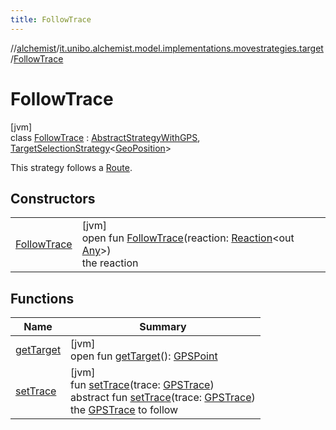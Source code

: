 ```yaml
---
title: FollowTrace
---
```

//[alchemist](../../../index.html)/[it.unibo.alchemist.model.implementations.movestrategies.target](../index.html)/[FollowTrace](index.html)



# FollowTrace



[jvm]\
class [FollowTrace](index.html) : [AbstractStrategyWithGPS](../../it.unibo.alchemist.model.implementations.movestrategies/-abstract-strategy-with-g-p-s/index.html), [TargetSelectionStrategy](../../it.unibo.alchemist.model.interfaces.movestrategies/-target-selection-strategy/index.html)<[GeoPosition](../../it.unibo.alchemist.model.interfaces/-geo-position/index.html)> 

This strategy follows a [Route](../../it.unibo.alchemist.model.interfaces/-route/index.html).



## Constructors


| | |
|---|---|
| [FollowTrace](-follow-trace.html) | [jvm]<br>open fun [FollowTrace](-follow-trace.html)(reaction: [Reaction](../../it.unibo.alchemist.model.interfaces/-reaction/index.html)<out [Any](https://kotlinlang.org/api/latest/jvm/stdlib/kotlin/-any/index.html)>)<br>the reaction |


## Functions


| Name | Summary |
|---|---|
| [getTarget](get-target.html) | [jvm]<br>open fun [getTarget](get-target.html)(): [GPSPoint](../../it.unibo.alchemist.model.interfaces/-g-p-s-point/index.html) |
| [setTrace](../../it.unibo.alchemist.model.implementations.movestrategies.speed/-straight-line-trace-dependant-speed/index.html#2080248117%2FFunctions%2F-134779887) | [jvm]<br>fun [setTrace](../../it.unibo.alchemist.model.implementations.movestrategies.speed/-straight-line-trace-dependant-speed/index.html#2080248117%2FFunctions%2F-134779887)(trace: [GPSTrace](../../it.unibo.alchemist.model.interfaces/-g-p-s-trace/index.html))<br>abstract fun [setTrace](../../it.unibo.alchemist.model.interfaces/-object-with-g-p-s/set-trace.html)(trace: [GPSTrace](../../it.unibo.alchemist.model.interfaces/-g-p-s-trace/index.html))<br>the [GPSTrace](../../it.unibo.alchemist.model.interfaces/-g-p-s-trace/index.html) to follow |

